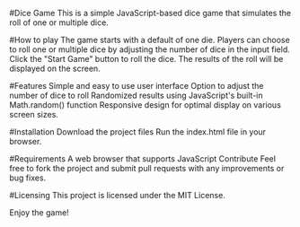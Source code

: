 
#Dice Game
This is a simple JavaScript-based dice game that simulates the roll of one or multiple dice.

#How to play
The game starts with a default of one die.
Players can choose to roll one or multiple dice by adjusting the number of dice in the input field.
Click the "Start Game" button to roll the dice.
The results of the roll will be displayed on the screen.

#Features
Simple and easy to use user interface
Option to adjust the number of dice to roll
Randomized results using JavaScript's built-in Math.random() function
Responsive design for optimal display on various screen sizes.

#Installation
Download the project files
Run the index.html file in your browser.

#Requirements
A web browser that supports JavaScript
Contribute
Feel free to fork the project and submit pull requests with any improvements or bug fixes.

#Licensing
This project is licensed under the MIT License.

Enjoy the game!



